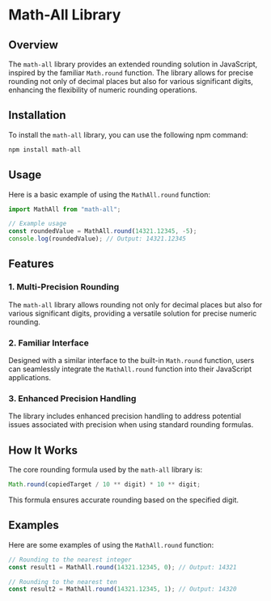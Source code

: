 # Math-All Library

## Overview

The `math-all` library provides an extended rounding solution in JavaScript, inspired by the familiar `Math.round` function. The library allows for precise rounding not only of decimal places but also for various significant digits, enhancing the flexibility of numeric rounding operations.

## Installation

To install the `math-all` library, you can use the following npm command:

```bash
npm install math-all
```

## Usage

Here is a basic example of using the `MathAll.round` function:

```javascript
import MathAll from "math-all";

// Example usage
const roundedValue = MathAll.round(14321.12345, -5);
console.log(roundedValue); // Output: 14321.12345
```

## Features

### 1. Multi-Precision Rounding

The `math-all` library allows rounding not only for decimal places but also for various significant digits, providing a versatile solution for precise numeric rounding.

### 2. Familiar Interface

Designed with a similar interface to the built-in `Math.round` function, users can seamlessly integrate the `MathAll.round` function into their JavaScript applications.

### 3. Enhanced Precision Handling

The library includes enhanced precision handling to address potential issues associated with precision when using standard rounding formulas.

## How It Works

The core rounding formula used by the `math-all` library is:

```javascript
Math.round(copiedTarget / 10 ** digit) * 10 ** digit;
```

This formula ensures accurate rounding based on the specified digit.

## Examples

Here are some examples of using the `MathAll.round` function:

```javascript
// Rounding to the nearest integer
const result1 = MathAll.round(14321.12345, 0); // Output: 14321

// Rounding to the nearest ten
const result2 = MathAll.round(14321.12345, 1); // Output: 14320
```
